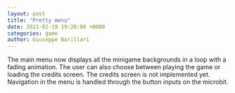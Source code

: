 ```yaml
---  
layout: post  
title: "Pretty menu"  
date: 2021-02-19 19:20:00 +0000  
categories: game
author: Giuseppe Barillari  
---  
```


The main menu now displays all the minigame backgrounds in a loop with a fading animation. The user can also choose between playing the game or loading the credits screen. The credits screen is not implemented yet. Navigation in the menu is handled through the button inputs on the microbit.
